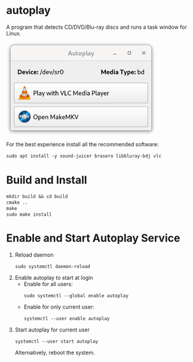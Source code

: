 # autoplay
A program that detects CD/DVD/Blu-ray discs and runs a task window for Linux.

<img src="screenshot.png" alt="Screenshot" width="400">

For the best experience install all the recommended software:
```shell
sudo apt install -y sound-juicer brasero libbluray-bdj vlc
```

# Build and Install
```shell
mkdir build && cd build
cmake ..
make
sudo make install
```

# Enable and Start Autoplay Service
1. Reload daemon
   ```shell
   sudo systemctl daemon-reload
   ```
2. Enable autoplay to start at login
   - Enable for all users:
     ```shell
     sudo systemctl --global enable autoplay
     ```
   - Enable for only current user:
     ```shell
     systemctl --user enable autoplay
     ```
3. Start autoplay for current user
   ```shell
   systemctl --user start autoplay
   ```
   Alternatively, reboot the system.

